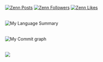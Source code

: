 [![Zenn Posts](https://badgen.org/img/zenn/daichi0713/articles?style=flat)](https://zenn.dev/daichi0713)
[![Zenn Followers](https://badgen.org/img/zenn/daichi0713/followers?style=flat)](https://zenn.dev/daichi0713)
[![Zenn Likes](https://badgen.org/img/zenn/daichi0713/likes?style=flat)](https://zenn.dev/daichi0713)
<br>
<br>
<br>
![My Language Summary](https://github-readme-stats.vercel.app/api/top-langs/?username=DaichiHoshina&layout=compact&theme=dracula&count_private=true)
<br>
<br>
<br>
![My Commit graph](https://github-profile-summary-cards.vercel.app/api/cards/profile-details?username=DaichiHoshina&theme=dracula&count_private=true)
<br>
<br>
<br>
<a href="https://github.com/DaichiHoshina/github-readme-stats">
  <img align="left" src="https://github-readme-stats.vercel.app/api?username=DaichiHoshina&count_private=true&show_icons=true&theme=blue-green" />
</a>
